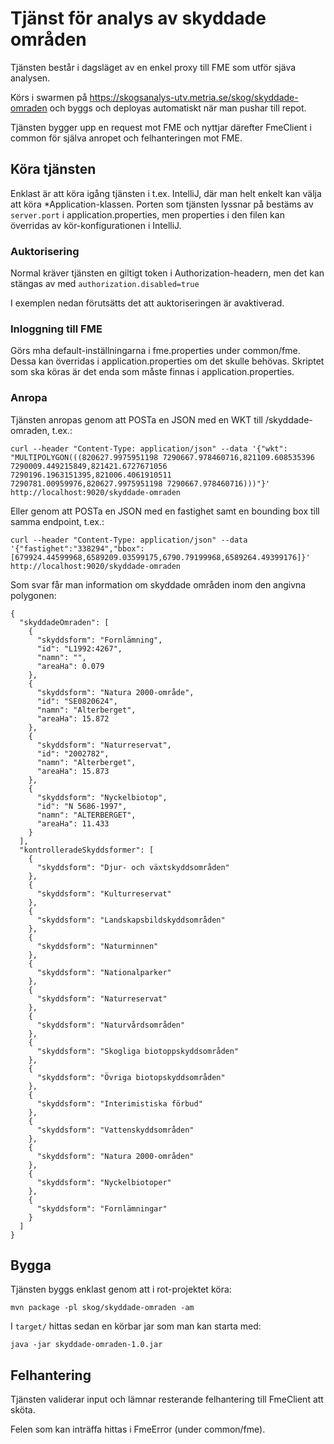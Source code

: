 # Tjänst för analys av skyddade områden
Tjänsten består i dagsläget av en enkel proxy till FME som utför sjäva analysen.

Körs i swarmen på https://skogsanalys-utv.metria.se/skog/skyddade-omraden och byggs och deployas automatiskt
när man pushar till repot.

Tjänsten bygger upp en request mot FME och nyttjar därefter FmeClient i common för själva anropet och felhanteringen mot FME.

## Köra tjänsten

Enklast är att köra igång tjänsten i t.ex. IntelliJ, där man helt enkelt kan välja att köra
*Application-klassen. Porten som tjänsten lyssnar på bestäms av `server.port` i application.properties, men
properties i den filen kan överridas av kör-konfigurationen i IntelliJ.

### Auktorisering
Normal kräver tjänsten en giltigt token i Authorization-headern, men det kan stängas av med 
`authorization.disabled=true`

I exemplen nedan förutsätts det att auktoriseringen är avaktiverad.

### Inloggning till FME
Görs mha default-inställningarna i fme.properties under common/fme. Dessa kan överridas i application.properties om det skulle behövas. Skriptet som ska köras är det enda som måste finnas i application.properties.

### Anropa

Tjänsten anropas genom att POSTa en JSON med en WKT till /skyddade-omraden, t.ex.:

    curl --header "Content-Type: application/json" --data '{"wkt": "MULTIPOLYGON(((820627.9975951198 7290667.978460716,821109.608535396 7290009.449215849,821421.6727671056 7290196.1963151395,821006.4061910511 7290781.00959976,820627.9975951198 7290667.978460716)))"}' http://localhost:9020/skyddade-omraden

Eller genom att POSTa en JSON med en fastighet samt en bounding box till samma endpoint, t.ex.:

    curl --header "Content-Type: application/json" --data '{"fastighet":"338294","bbox":[679924.44599968,6589209.03599175,6790.79199968,6589264.49399176]}' http://localhost:9020/skyddade-omraden

Som svar får man information om skyddade områden inom den angivna polygonen:

    {
      "skyddadeOmraden": [
        {
          "skyddsform": "Fornlämning",
          "id": "L1992:4267",
          "namn": "",
          "areaHa": 0.079
        },
        {
          "skyddsform": "Natura 2000-område",
          "id": "SE0820624",
          "namn": "Alterberget",
          "areaHa": 15.872
        },
        {
          "skyddsform": "Naturreservat",
          "id": "2002782",
          "namn": "Alterberget",
          "areaHa": 15.873
        },
        {
          "skyddsform": "Nyckelbiotop",
          "id": "N 5686-1997",
          "namn": "ALTERBERGET",
          "areaHa": 11.433
        }
      ],
      "kontrolleradeSkyddsformer": [
        {
          "skyddsform": "Djur- och växtskyddsområden"
        },
        {
          "skyddsform": "Kulturreservat"
        },
        {
          "skyddsform": "Landskapsbildskyddsområden"
        },
        {
          "skyddsform": "Naturminnen"
        },
        {
          "skyddsform": "Nationalparker"
        },
        {
          "skyddsform": "Naturreservat"
        },
        {
          "skyddsform": "Naturvårdsområden"
        },
        {
          "skyddsform": "Skogliga biotoppskyddsområden"
        },
        {
          "skyddsform": "Övriga biotopskyddsområden"
        },
        {
          "skyddsform": "Interimistiska förbud"
        },
        {
          "skyddsform": "Vattenskyddsområden"
        },
        {
          "skyddsform": "Natura 2000-områden"
        },
        {
          "skyddsform": "Nyckelbiotoper"
        },
        {
          "skyddsform": "Fornlämningar"
        }
      ]
    }
    
## Bygga
Tjänsten byggs enklast genom att i rot-projektet köra:

    mvn package -pl skog/skyddade-omraden -am
    
I `target/` hittas sedan en körbar jar som man kan starta med:

    java -jar skyddade-omraden-1.0.jar

    
## Felhantering
Tjänsten validerar input och lämnar resterande felhantering till FmeClient att sköta.

Felen som kan inträffa hittas i FmeError (under common/fme).
